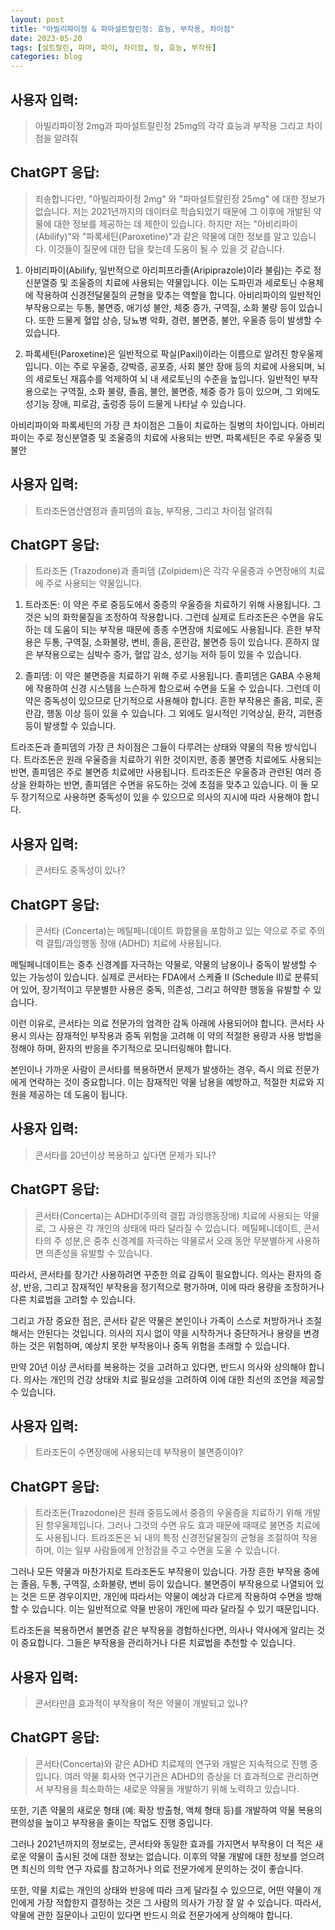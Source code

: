 ```yaml
---
layout: post
title: "아빌리파이정 & 파마설트랄린정: 효능, 부작용, 차이점"
date: 2023-05-20
tags: [설트랄린, 파마, 파이, 차이점, 정, 효능, 부작용]
categories: blog
---
```


## 사용자 입력:
> 아빌리파이정 2mg과 파마설트랄린정 25mg의 각각 효능과 부작용 그리고 차이점을 알려줘

## ChatGPT 응답:
> 죄송합니다만, "아빌리파이정 2mg" 와 "파마설트랄린정 25mg" 에 대한 정보가 없습니다. 저는 2021년까지의 데이터로 학습되었기 때문에 그 이후에 개발된 약물에 대한 정보를 제공하는 데 제한이 있습니다. 하지만 저는 "아비리파이(Abilify)"와 "파록세틴(Paroxetine)"과 같은 약물에 대한 정보를 알고 있습니다. 이것들이 질문에 대한 답을 찾는데 도움이 될 수 있을 것 같습니다.

1. 아비리파이(Abilify, 일반적으로 아리피프라졸(Aripiprazole)이라 불림)는 주로 정신분열증 및 조울증의 치료에 사용되는 약물입니다. 이는 도파민과 세로토닌 수용체에 작용하여 신경전달물질의 균형을 맞추는 역할을 합니다. 아비리파이의 일반적인 부작용으로는 두통, 불면증, 애기성 불안, 체중 증가, 구역질, 소화 불량 등이 있습니다. 또한 드물게 혈압 상승, 당뇨병 악화, 경련, 불면증, 불안, 우울증 등이 발생할 수 있습니다.

2. 파록세틴(Paroxetine)은 일반적으로 팍실(Paxil)이라는 이름으로 알려진 항우울제입니다. 이는 주로 우울증, 강박증, 공포증, 사회 불안 장애 등의 치료에 사용되며, 뇌의 세로토닌 재흡수를 억제하여 뇌 내 세로토닌의 수준을 높입니다. 일반적인 부작용으로는 구역질, 소화 불량, 졸음, 불안, 불면증, 체중 증가 등이 있으며, 그 외에도 성기능 장애, 피로감, 출렁증 등이 드물게 나타날 수 있습니다.

아비리파이와 파록세틴의 가장 큰 차이점은 그들이 치료하는 질병의 차이입니다. 아비리파이는 주로 정신분열증 및 조울증의 치료에 사용되는 반면, 파록세틴은 주로 우울증 및 불안

## 사용자 입력:
> 트라조돈염산염정과 졸피뎀의 효능, 부작용, 그리고 차이점 알려줘

## ChatGPT 응답:
> 트라조돈 (Trazodone)과 졸피뎀 (Zolpidem)은 각각 우울증과 수면장애의 치료에 주로 사용되는 약물입니다. 

1. 트라조돈: 이 약은 주로 중등도에서 중증의 우울증을 치료하기 위해 사용됩니다. 그것은 뇌의 화학물질을 조정하여 작용합니다. 그런데 실제로 트라조돈은 수면을 유도하는 데 도움이 되는 부작용 때문에 종종 수면장애 치료에도 사용됩니다. 흔한 부작용은 두통, 구역질, 소화불량, 변비, 졸음, 혼란감, 불면증 등이 있습니다. 흔하지 않은 부작용으로는 심박수 증가, 혈압 감소, 성기능 저하 등이 있을 수 있습니다.

2. 졸피뎀: 이 약은 불면증을 치료하기 위해 주로 사용됩니다. 졸피뎀은 GABA 수용체에 작용하여 신경 시스템을 느슨하게 함으로써 수면을 도울 수 있습니다. 그런데 이 약은 중독성이 있으므로 단기적으로 사용해야 합니다. 흔한 부작용은 졸음, 피로, 혼란감, 행동 이상 등이 있을 수 있습니다. 그 외에도 일시적인 기억상실, 환각, 괴현증 등이 발생할 수 있습니다.

트라조돈과 졸피뎀의 가장 큰 차이점은 그들이 다루려는 상태와 약물의 작용 방식입니다. 트라조돈은 원래 우울증을 치료하기 위한 것이지만, 종종 불면증 치료에도 사용되는 반면, 졸피뎀은 주로 불면증 치료에만 사용됩니다. 트라조돈은 우울증과 관련된 여러 증상을 완화하는 반면, 졸피뎀은 수면을 유도하는 것에 초점을 맞추고 있습니다. 이 둘 모두 장기적으로 사용하면 중독성이 있을 수 있으므로 의사의 지시에 따라 사용해야 합니다.

## 사용자 입력:
> 콘서타도 중독성이 있나?

## ChatGPT 응답:
> 콘서타 (Concerta)는 메틸페니데이트 화합물을 포함하고 있는 약으로 주로 주의력 결핍/과잉행동 장애 (ADHD) 치료에 사용됩니다. 

메틸페니데이트는 중추 신경계를 자극하는 약물로, 약물의 남용이나 중독이 발생할 수 있는 가능성이 있습니다. 실제로 콘서타는 FDA에서 스케쥴 II (Schedule II)로 분류되어 있어, 장기적이고 무분별한 사용은 중독, 의존성, 그리고 허약한 행동을 유발할 수 있습니다.

이런 이유로, 콘서타는 의료 전문가의 엄격한 감독 아래에 사용되어야 합니다. 콘서타 사용시 의사는 잠재적인 부작용과 중독 위험을 고려해 이 약의 적절한 용량과 사용 방법을 정해야 하며, 환자의 반응을 주기적으로 모니터링해야 합니다. 

본인이나 가까운 사람이 콘서타를 복용하면서 문제가 발생하는 경우, 즉시 의료 전문가에게 연락하는 것이 중요합니다. 이는 잠재적인 약물 남용을 예방하고, 적절한 치료와 지원을 제공하는 데 도움이 됩니다.

## 사용자 입력:
> 콘서타를 20년이상 복용하고 싶다면 문제가 되나?

## ChatGPT 응답:
> 콘서타(Concerta)는 ADHD(주의력 결핍 과잉행동장애) 치료에 사용되는 약물로, 그 사용은 각 개인의 상태에 따라 달라질 수 있습니다. 메틸페니데이트, 콘서타의 주 성분,은 중추 신경계를 자극하는 약물로서 오래 동안 무분별하게 사용하면 의존성을 유발할 수 있습니다.

따라서, 콘서타를 장기간 사용하려면 꾸준한 의료 감독이 필요합니다. 의사는 환자의 증상, 반응, 그리고 잠재적인 부작용을 정기적으로 평가하며, 이에 따라 용량을 조정하거나 다른 치료법을 고려할 수 있습니다.

그리고 가장 중요한 점은, 콘서타 같은 약물은 본인이나 가족이 스스로 처방하거나 조절해서는 안된다는 것입니다. 의사의 지시 없이 약을 시작하거나 중단하거나 용량을 변경하는 것은 위험하며, 예상치 못한 부작용이나 중독 위험을 초래할 수 있습니다. 

만약 20년 이상 콘서타를 복용하는 것을 고려하고 있다면, 반드시 의사와 상의해야 합니다. 의사는 개인의 건강 상태와 치료 필요성을 고려하여 이에 대한 최선의 조언을 제공할 수 있습니다.

## 사용자 입력:
> 트라조돈이 수면장애에 사용되는데 부작용이 불면증이야?

## ChatGPT 응답:
> 트라조돈(Trazodone)은 원래 중등도에서 중증의 우울증을 치료하기 위해 개발된 항우울제입니다. 그러나 그것의 수면 유도 효과 때문에 때때로 불면증 치료에도 사용됩니다. 트라조돈은 뇌 내의 특정 신경전달물질의 균형을 조절하여 작용하며, 이는 일부 사람들에게 안정감을 주고 수면을 도울 수 있습니다.

그러나 모든 약물과 마찬가지로 트라조돈도 부작용이 있습니다. 가장 흔한 부작용 중에는 졸음, 두통, 구역질, 소화불량, 변비 등이 있습니다. 불면증이 부작용으로 나열되어 있는 것은 드문 경우이지만, 개인에 따라서는 약물이 예상과 다르게 작용하여 수면을 방해할 수 있습니다. 이는 일반적으로 약물 반응이 개인에 따라 달라질 수 있기 때문입니다.

트라조돈을 복용하면서 불면증 같은 부작용을 경험하신다면, 의사나 약사에게 알리는 것이 중요합니다. 그들은 부작용을 관리하거나 다른 치료법을 추천할 수 있습니다.

## 사용자 입력:
> 콘서타만큼 효과적이 부작용이 적은 약물이 개발되고 있나?

## ChatGPT 응답:
> 콘서타(Concerta)와 같은 ADHD 치료제의 연구와 개발은 지속적으로 진행 중입니다. 여러 약물 회사와 연구기관은 ADHD의 증상을 더 효과적으로 관리하면서 부작용을 최소화하는 새로운 약물을 개발하기 위해 노력하고 있습니다.

또한, 기존 약물의 새로운 형태 (예: 확장 방출형, 액체 형태 등)를 개발하여 약물 복용의 편의성을 높이고 부작용을 줄이는 작업도 진행 중입니다.

그러나 2021년까지의 정보로는, 콘서타와 동일한 효과를 가지면서 부작용이 더 적은 새로운 약물이 출시된 것에 대한 정보는 없습니다. 이후의 약물 개발에 대한 정보를 얻으려면 최신의 의학 연구 자료를 참고하거나 의료 전문가에게 문의하는 것이 좋습니다. 

또한, 약물 치료는 개인의 상태와 반응에 따라 크게 달라질 수 있으므로, 어떤 약물이 개인에게 가장 적합한지 결정하는 것은 그 사람의 의사가 가장 잘 알 수 있습니다. 따라서, 약물에 관한 질문이나 고민이 있다면 반드시 의료 전문가에게 상의해야 합니다.

